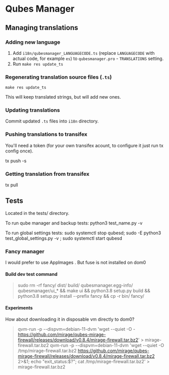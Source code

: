 Qubes Manager
==============

Managing translations
----------------------

### Adding new language

1. Add `i18n/qubesmanager_LANGUAGECODE.ts` (replace `LANGUAGECODE` with actual code,
   for example `es`) to `qubesmanager.pro` - `TRANSLATIONS` setting.
2. Run `make res update_ts`

### Regenerating translation source files (`.ts`)

    make res update_ts

This will keep translated strings, but will add new ones.

### Updating translations

Commit updated `.ts` files into `i18n` directory.

### Pushing translations to transifex
You'll need a token (for your own transifex acount, to configure it just run
tx config once).

tx push -s

### Getting translation from transifex
tx pull


Tests
----------------------

Located in the tests/ directory.

To run qube manager and backup tests:
    python3 test_name.py -v

To run global settings tests:
    sudo systemctl stop qubesd; sudo -E python3 test_global_settings.py -v ; sudo systemctl start qubesd

### Fancy manager

I would prefer to use AppImages . But fuse is not installed on dom0

#### Build dev test command 

> sudo rm -rf fancy/ dist/ build/ qubesmanager.egg-info/  qubesmanager/ui_* && make ui && python3.8 setup.py build && python3.8 setup.py install --prefix fancy && cp -r bin/ fancy/

#### Experiments

How about downloading it in disposable vm directly to dom0?

> qvm-run -p --dispvm=debian-11-dvm 'wget --quiet -O - https://github.com/mirage/qubes-mirage-firewall/releases/download/v0.8.4/mirage-firewall.tar.bz2' > mirage-firewall.tar.bz2
> qvm-run -p --dispvm=debian-11-dvm 'wget --quiet -O /tmp/mirage-firewall.tar.bz2 https://github.com/mirage/qubes-mirage-firewall/releases/download/v0.8.4/mirage-firewall.tar.bz2 2>&1; echo "exit_status:$?"; cat /tmp/mirage-firewall.tar.bz2' > mirage-firewall.tar.bz2

